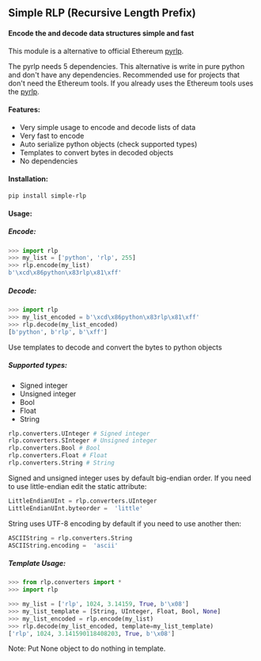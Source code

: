 ## Simple RLP (Recursive Length Prefix)
#### Encode the and decode data structures simple and fast

This module is a alternative to official Ethereum [pyrlp](https://github.com/ethereum/pyrlp).

The pyrlp needs 5 dependencies. This alternative is write in
pure python and don't have any dependencies. Recommended use for 
projects that don't need the Ethereum tools. If you already uses
the Ethereum tools uses the [pyrlp](https://github.com/ethereum/pyrlp).

#### Features:  
 - Very simple usage to encode and decode lists of data  
 - Very fast to encode  
 - Auto serialize python objects (check supported types)
 - Templates to convert bytes in decoded objects
 - No dependencies

#### Installation:
```
pip install simple-rlp 
```
  
#### Usage:  

##### Encode:
```python
>>> import rlp
>>> my_list = ['python', 'rlp', 255]
>>> rlp.encode(my_list)
b'\xcd\x86python\x83rlp\x81\xff'
```
##### Decode:
```python
>>> import rlp
>>> my_list_encoded = b'\xcd\x86python\x83rlp\x81\xff'
>>> rlp.decode(my_list_encoded)
[b'python', b'rlp', b'\xff']
```

Use templates to decode and convert the bytes to python objects

##### Supported types:  

 - Signed integer  
 - Unsigned integer  
 - Bool  
 - Float  
 - String

```python
rlp.converters.UInteger # Signed integer
rlp.converters.SInteger # Unsigned integer
rlp.converters.Bool # Bool
rlp.converters.Float # Float
rlp.converters.String # String
```
Signed and unsigned integer uses by default big-endian order.
If you need to use little-endian edit the static attribute:

```python
LittleEndianUInt = rlp.converters.UInteger
LittleEndianUInt.byteorder =  'little'
```
String uses UTF-8 encoding by default if you need to use another then:
```python
ASCIIString = rlp.converters.String
ASCIIString.encoding =  'ascii'
```

##### Template Usage:
```python
>>> from rlp.converters import *
>>> import rlp

>>> my_list = ['rlp', 1024, 3.14159, True, b'\x08']
>>> my_list_template = [String, UInteger, Float, Bool, None]
>>> my_list_encoded = rlp.encode(my_list)
>>> rlp.decode(my_list_encoded, template=my_list_template)
['rlp', 1024, 3.141590118408203, True, b'\x08']
```
Note: Put None object to do nothing in template.
